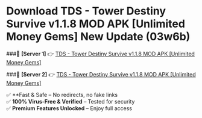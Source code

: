 # Download TDS - Tower Destiny Survive v1.1.8 MOD APK [Unlimited Money Gems] New Update (03w6b)  



###🔹 **[Server 1]** 👉 [TDS - Tower Destiny Survive v1.1.8 MOD APK [Unlimited Money Gems]](https://apkcomod.com?title=TDS_-_Tower_Destiny_Survive_v1.1.8_MOD_APK_[Unlimited_Money_Gems]) 

###🔹 **[Server 2]** 👉 [TDS - Tower Destiny Survive v1.1.8 MOD APK [Unlimited Money Gems]](https://apkcomod.com?title=TDS_-_Tower_Destiny_Survive_v1.1.8_MOD_APK_[Unlimited_Money_Gems])  

✅ **Fast & Safe – No redirects, no fake links  
✅ **100% Virus-Free & Verified** – Tested for security  
✅ **Premium Features Unlocked** – Enjoy full access  



